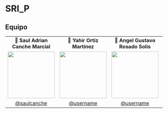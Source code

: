 # SRI_P
## Equipo

<table align="center">
  <tr>
    <td align="center"><strong>🌟 Saul Adrian Canche Marcial</strong></td>
    <td align="center"><strong>🚀 Yahir Ortiz Martínez</strong></td>
    <td align="center"><strong>🎯 Angel Gustavo Rosado Solis</strong></td>
     <td align="center"><strong> Alejandro Cauich Ku</strong></td>
  </tr>
  <tr>
    <td align="center">
      <a href="https://github.com/saulcanche">
        <img src="https://github.com/saulcanche.png" width="150">
      </a>
    </td>
    <td align="center">
      <a href="https://github.com/username">
        <img src="https://github.com/yahir.png" width="150">
      </a>
    </td>
    <td align="center">
      <a href="https://github.com/username">
        <img src="https://github.com/angel.png" width="150">
      </a>
    </td>
      <td align="center">
      <a href="https://github.com/username">
        <img src="https://github.com/Alrox97.png" width="150">
      </a>
    </td>
  </tr>
  <tr>
    <td align="center">
      <a href="https://github.com/saulcanche">@saulcanche</a>
    </td>
    <td align="center">
      <a href="https://github.com/username">@username</a>
    </td>
    <td align="center">
      <a href="https://github.com/username">@username</a>
    </td>
      <td align="center">
      <a href="https://github.com/username">@username</a>
    </td>
  </tr>
</table>
